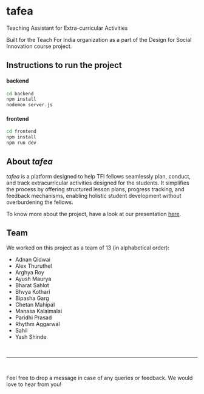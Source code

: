 # tafea

Teaching Assistant for Extra-curricular Activities

Built for the Teach For India organization as a part of the Design for Social Innovation course project.

## Instructions to run the project

#### backend

```bash
cd backend
npm install
nodemon server.js
```

#### frontend

```bash
cd frontend
npm install
npm run dev
```


## About *tafea*

*tafea* is a platform designed to help TFI fellows seamlessly plan, conduct, and track extracurricular activities designed for the students. It simplifies the process by offering structured lesson plans, progress tracking, and feedback mechanisms, enabling holistic student development without overburdening the fellows.

To know more about the project, have a look at our presentation [here](https://docs.google.com/presentation/d/1ZXpexcLV7F2r-LMFTb1pdq9W47G2z2EklH8MuyP4zqY/edit?usp=sharing).

## Team

We worked on this project as a team of 13 (in alphabetical order):

- Adnan Qidwai
- Alex Thuruthel
- Arghya Roy
- Ayush Maurya
- Bharat Sahlot
- Bhvya Kothari
- Bipasha Garg
- Chetan Mahipal
- Manasa Kalaimalai
- Paridhi Prasad
- Rhythm Aggarwal
- Sahil
- Yash Shinde

<br>

---

<br>

Feel free to drop a message in case of any queries or feedback. We would love to hear from you!